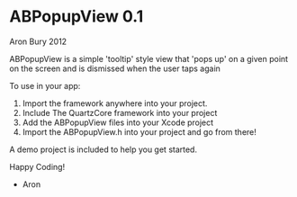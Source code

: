 ABPopupView 0.1
===========
Aron Bury 2012


ABPopupView is a simple 'tooltip' style view that 'pops up' on a given point on the screen and is dismissed when the user taps again

To use in your app:
1. Import the framework anywhere into your project.
2. Include The QuartzCore framework into your project 
2. Add the ABPopupView files into your Xcode project
3. Import the ABPopupView.h into your project and go from there!

A demo project is included to help you get started.

Happy Coding!

- Aron